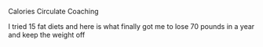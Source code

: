 Calories
Circulate
Coaching

I tried 15 fat diets and here is what finally got me to lose 70 pounds in a year and keep the weight off